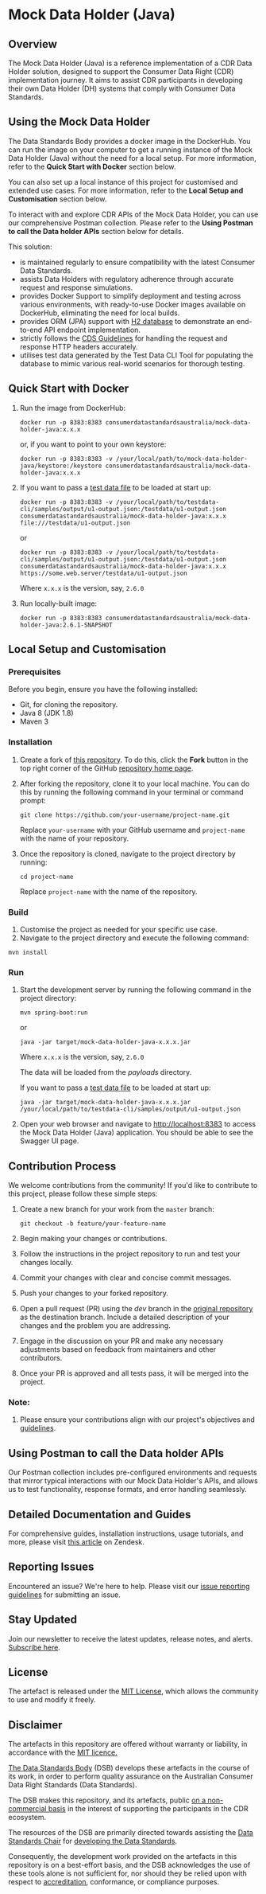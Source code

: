 # Mock Data Holder (Java)

## Overview

The Mock Data Holder (Java) is a reference implementation of a CDR Data Holder solution, designed to support the Consumer Data Right (CDR) implementation journey. It aims to assist CDR participants in developing their own Data Holder (DH) systems that comply with Consumer Data Standards.

## Using the Mock Data Holder

The Data Standards Body provides a docker image in the DockerHub. You can run the image on your computer to get a running instance of the Mock Data Holder (Java) without the need for a local setup. For more information, refer to the **Quick Start with Docker** section below.

You can also set up a local instance of this project for customised and extended use cases. For more information, refer to the **Local Setup and Customisation** section below.

To interact with and explore CDR APIs of the Mock Data Holder, you can use our comprehensive Postman collection. Please refer to the **Using Postman to call the Data holder APIs** section below for details.

This solution:

- is maintained regularly to ensure compatibility with the latest Consumer Data Standards.
- assists Data Holders with regulatory adherence through accurate request and response simulations.
- provides Docker Support to simplify deployment and testing across various environments, with ready-to-use Docker images available on DockerHub, eliminating the need for local builds.
- provides ORM (JPA) support with [H2 database](https://www.h2database.com/html/main.html) to demonstrate an end-to-end API endpoint implementation.
- strictly follows the [CDS Guidelines](https://consumerdatastandardsaustralia.github.io/standards/#http-headers) for handling the request and response HTTP headers accurately.
- utilises test data generated by the Test Data CLI Tool for populating the database to mimic various real-world scenarios for thorough testing.

## Quick Start with Docker

1. Run the image from DockerHub:

    ```
    docker run -p 8383:8383 consumerdatastandardsaustralia/mock-data-holder-java:x.x.x
    ```

    or, if you want to point to your own keystore:

    ```
    docker run -p 8383:8383 -v /your/local/path/to/mock-data-holder-java/keystore:/keystore consumerdatastandardsaustralia/mock-data-holder-java:x.x.x
    ```

2. If you want to pass a [test data file](https://github.com/ConsumerDataStandardsAustralia/testdata-cli) to be loaded at start up:

    ```
    docker run -p 8383:8383 -v /your/local/path/to/testdata-cli/samples/output/u1-output.json:/testdata/u1-output.json consumerdatastandardsaustralia/mock-data-holder-java:x.x.x file:///testdata/u1-output.json
    ```
    or
    ```
    docker run -p 8383:8383 -v /your/local/path/to/testdata-cli/samples/output/u1-output.json:/testdata/u1-output.json consumerdatastandardsaustralia/mock-data-holder-java:x.x.x https://some.web.server/testdata/u1-output.json
    ```

    Where `x.x.x` is the version, say, `2.6.0`


3. Run locally-built image:

    ```
    docker run -p 8383:8383 consumerdatastandardsaustralia/mock-data-holder-java:2.6.1-SNAPSHOT
    ```

## Local Setup and Customisation

### Prerequisites

Before you begin, ensure you have the following installed:

- Git, for cloning the repository.
- Java 8 (JDK 1.8)
- Maven 3

### Installation

1. Create a fork of [this repository](https://github.com/ConsumerDataStandardsAustralia/mock-data-holder-java/). To do this, click the **Fork** button in the top right corner of the GitHub [repository home page](https://github.com/ConsumerDataStandardsAustralia/mock-data-holder-java/).

2. After forking the repository, clone it to your local machine. You can do this by running the following command in your terminal or command prompt:

    ```shell
    git clone https://github.com/your-username/project-name.git
    ```

   Replace `your-username` with your GitHub username and `project-name` with the name of your repository.

3. Once the repository is cloned, navigate to the project directory by running:

    ```
    cd project-name
    ```

   Replace `project-name` with the name of the repository.


### Build

1. Customise the project as needed for your specific use case.
2. Navigate to the project directory and execute the following command:

```shell
mvn install
```

### Run

1. Start the development server by running the following command in the project directory:

    ```shell
    mvn spring-boot:run
    ```

   or

    ```
    java -jar target/mock-data-holder-java-x.x.x.jar
    ```

   Where `x.x.x` is the version, say, `2.6.0`

   The data will be loaded from the *payloads* directory.

   If you want to pass a [test data file](https://github.com/ConsumerDataStandardsAustralia/testdata-cli) to be loaded at start up:

    ```
    java -jar target/mock-data-holder-java-x.x.x.jar /your/local/path/to/testdata-cli/samples/output/u1-output.json
    ```

2. Open your web browser and navigate to [http://localhost:8383](http://localhost:8383) to access the Mock Data Holder (Java) application. You should be able to see the Swagger UI page.

## Contribution Process

We welcome contributions from the community! If you'd like to contribute to this project, please follow these simple steps:

1. Create a new branch for your work from the `master` branch:

    ```
    git checkout -b feature/your-feature-name
    ```

2. Begin making your changes or contributions.
3. Follow the instructions in the project repository to run and test your changes locally.
4. Commit your changes with clear and concise commit messages.
5. Push your changes to your forked repository.
6. Open a pull request (PR) using the _dev_ branch in the [original repository](https://github.com/ConsumerDataStandardsAustralia/mock-data-holder-java/) as the destination branch. Include a detailed description of your changes and the problem you are addressing.
7. Engage in the discussion on your PR and make any necessary adjustments based on feedback from maintainers and other contributors.
8. Once your PR is approved and all tests pass, it will be merged into the project.

### Note:

1. Please ensure your contributions align with our project's objectives and [guidelines](https://d61cds.notion.site/Contribution-Guidelines-8b99d030fea946668fbc75444197e68b?pvs=4).

## Using Postman to call the Data holder APIs

Our Postman collection includes pre-configured environments and requests that mirror typical interactions with our Mock Data Holder's APIs, and allows us to test functionality, response formats, and error handling seamlessly.

## Detailed Documentation and Guides

For comprehensive guides, installation instructions, usage tutorials, and more, please visit [this article](https://cdr-support.zendesk.com/hc/en-us/articles/4404807759631-Mock-Data-Holder-Java) on Zendesk.

## Reporting Issues

Encountered an issue? We're here to help. Please visit our [issue reporting guidelines](https://d61cds.notion.site/Issue-Reporting-Guidelines-71a329a0658c4b69a232eab95822509b?pvs=4) for submitting an issue.

## Stay Updated

Join our newsletter to receive the latest updates, release notes, and alerts. [Subscribe here](https://consumerdatastandards.us18.list-manage.com/subscribe?u=fb3bcb1ec5662d9767ab3c414&id=a4414b3906).

## License

The artefact is released under the [MIT License](https://github.com/ConsumerDataRight/mock-register/blob/main/LICENSE), which allows the community to use and modify it freely.

## Disclaimer

The artefacts in this repository are offered without warranty or liability, in accordance with the [MIT licence.](https://github.com/ConsumerDataStandardsAustralia/mock-data-holder-java/blob/master/LICENSE)

[The Data Standards Body](https://www.csiro.au/en/News/News-releases/2018/Data61-appointed-to-Data-Standards-Body-role) (DSB) develops these artefacts in the course of its work, in order to perform quality assurance on the Australian Consumer Data Right Standards (Data Standards).

The DSB makes this repository, and its artefacts, public [on a non-commercial basis](https://github.com/ConsumerDataStandardsAustralia/mock-data-holder-java/blob/master/LICENSE) in the interest of supporting the participants in the CDR ecosystem.

The resources of the DSB are primarily directed towards assisting the [Data Standards Chair](https://consumerdatastandards.gov.au/about/) for [developing the Data Standards](https://github.com/ConsumerDataStandardsAustralia/standards).

Consequently, the development work provided on the artefacts in this repository is on a best-effort basis, and the DSB acknowledges the use of these tools alone is not sufficient for, nor should they be relied upon with respect to [accreditation](https://www.accc.gov.au/focus-areas/consumer-data-right-cdr-0/cdr-draft-accreditation-guidelines), conformance, or compliance purposes.